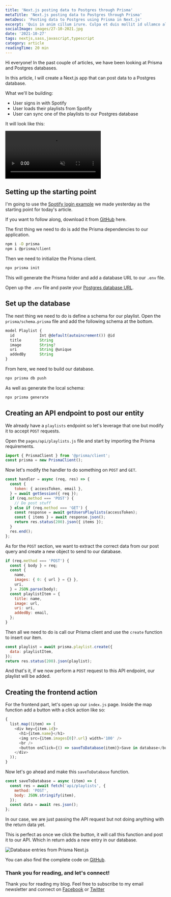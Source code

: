 ```yaml
---
title: 'Next.js posting data to Postgres through Prisma'
metaTitle: 'Next.js posting data to Postgres through Prisma'
metaDesc: 'Posting data to Postgres using Prisma in Next.js'
excerpt: 'Quis in anim cillum irure. Culpa et duis mollit id ullamco aliquip ex in do aute. Nostrud do labore sit sit ad reprehenderit nisi Lorem fugiat in minim et in. Do minim consectetur sint esse magna ea irure deserunt ea dolore irure nostrud. Voluptate labore magna consequat deserunt.'
socialImage: images/27-10-2021.jpg
date: '2021-10-27'
tags: nextjs,sass,javascript,typescript
category: article
readingTime: 20 min
---
```


Hi everyone! In the past couple of articles, we have been looking at Prisma and Postgres databases.

In this article, I will create a Next.js app that can post data to a Postgres database.

What we'll be building:

- User signs in with Spotify
- User loads their playlists from Spotify
- User can sync one of the playlists to our Postgres database

It will look like this:

<!-- ![Next.js posting data to Postgres through Prisma](https://cdn.hashnode.com/res/hashnode/image/upload/v1634477800714/AYIILKoPa.gif) -->
<video autoplay loop muted playsinline>
  <source src="https://res.cloudinary.com/daily-dev-tips/video/upload/q_auto/prisma-post_ocdqqw.webm" type="video/webm" />
  <source src="https://res.cloudinary.com/daily-dev-tips/video/upload/q_auto/prisma-post_galhvt.mp4" type="video/mp4" />
</video>

## Setting up the starting point

I'm going to use the [Spotify login example](https://daily-dev-tips.com/posts/retrieving-a-persons-spotify-playlist-in-nextjs/) we made yesterday as the starting point for today's article.

If you want to follow along, download it from [GitHub](https://github.com/rebelchris/next-spotify-login) here.

The first thing we need to do is add the Prisma dependencies to our application.

```bash
npm i -D prisma
npm i @prisma/client
```

Then we need to initialize the Prisma client.

```bash
npx prisma init
```

This will generate the Prisma folder and add a database URL to our `.env` file.

Open up the `.env` file and paste your [Postgres database URL](https://daily-dev-tips.com/posts/setting-up-a-free-postgresql-database-on-heroku/).

## Set up the database

The next thing we need to do is define a schema for our playlist. Open the `prisma/schema.prisma` file and add the following schema at the bottom.

```js
model Playlist {
  id           Int @default(autoincrement()) @id
  title        String
  image        String?
  uri          String @unique
  addedBy      String
}
```

From here, we need to build our database.

```bash
npx prisma db push
```

As well as generate the local schema:

```bash
npx prisma generate
```

## Creating an API endpoint to post our entity

We already have a `playlists` endpoint so let's leverage that one but modify it to accept `POST` requests.

Open the `pages/api/playlists.js` file and start by importing the Prisma requirements.

```js
import { PrismaClient } from '@prisma/client';
const prisma = new PrismaClient();
```

Now let's modify the handler to do something on `POST` and `GET`.

```js
const handler = async (req, res) => {
  const {
    token: { accessToken, email },
  } = await getSession({ req });
  if (req.method === 'POST') {
    // Do post stuff
  } else if (req.method === 'GET') {
    const response = await getUsersPlaylists(accessToken);
    const { items } = await response.json();
    return res.status(200).json({ items });
  }
  res.end();
};
```

As for the `POST` section, we want to extract the correct data from our post query and create a new object to send to our database.

```js
if (req.method === 'POST') {
  const { body } = req;
  const {
    name,
    images: { 0: { url } = {} },
    uri,
  } = JSON.parse(body);
  const playlistItem = {
    title: name,
    image: url,
    uri: uri,
    addedBy: email,
  };
}
```

Then all we need to do is call our Prisma client and use the `create` function to insert our item.

```js
const playlist = await prisma.playlist.create({
  data: playlistItem,
});
return res.status(200).json(playlist);
```

And that's it, if we now perform a `POST` request to this API endpoint, our playlist will be added.

## Creating the frontend action

For the frontend part, let's open up our `index.js` page.
Inside the map function add a button with a click action like so:

```js
{
  list.map((item) => (
    <div key={item.id}>
      <h1>{item.name}</h1>
      <img src={item.images[0]?.url} width='100' />
      <br />
      <button onClick={() => saveToDatabase(item)}>Save in database</button>
    </div>
  ));
}
```

Now let's go ahead and make this `saveToDatabase` function.

```js
const saveToDatabase = async (item) => {
  const res = await fetch('api/playlists', {
    method: 'POST',
    body: JSON.stringify(item),
  });
  const data = await res.json();
};
```

In our case, we are just passing the API request but not doing anything with the return data yet.

This is perfect as once we click the button, it will call this function and post it to our API.
Which in return adds a new entry in our database.

![Database entries from Prisma Next.js](https://cdn.hashnode.com/res/hashnode/image/upload/v1634477581356/AS1_2nxU7.png)

You can also find the complete code on [GitHub](https://github.com/rebelchris/next-spotify-login/tree/post-data).

### Thank you for reading, and let's connect!

Thank you for reading my blog. Feel free to subscribe to my email newsletter and connect on [Facebook](https://www.facebook.com/DailyDevTipsBlog) or [Twitter](https://twitter.com/DailyDevTips1)
